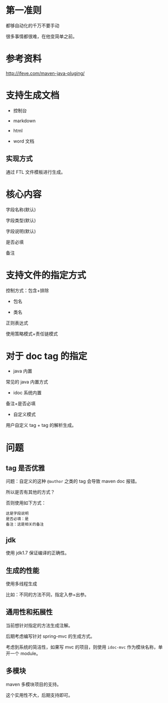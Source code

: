 # 第一准则

都够自动化的千万不要手动

很多事情都很难，在他变简单之前。


# 参考资料

http://ifeve.com/maven-java-pluging/

# 支持生成文档

- 控制台

- markdown

- html

- word 文档

## 实现方式

通过 FTL 文件模板进行生成。

# 核心内容

字段名称(默认)

字段类型(默认)

字段说明(默认)

是否必填

备注

# 支持文件的指定方式

控制方式：包含+排除

- 包名

- 类名

正则表达式

使用策略模式+责任链模式

# 对于 doc tag 的指定

- java 内置

常见的 java 内置方式

- idoc 系统内置

备注+是否必填

- 自定义模式

用户自定义 tag + tag 的解析生成。

# 问题

## tag 是否优雅

问题：自定义的这种 `@author` 之类的 tag 会导致 maven doc 报错。

所以是否有其他的方式？

否则使用如下方式：

```
这是字段说明
是否必填：是
备注：这是相关的备注
```
## jdk

使用 jdk1.7 保证编译的正确性。

## 生成的性能

使用多线程生成

比如：不同的方法不同，指定入参+出参。

## 通用性和拓展性

当前想针对指定的方法生成注解。

后期考虑编写针对 spring-mvc 的生成方式。

考虑到系统的简洁性，如果写 mvc 的项目，则使用 `idoc-mvc` 作为模块名称，单开一个 module。

## 多模块

maven 多模块项目的支持。 

这个实用性不大，后期支持即可。